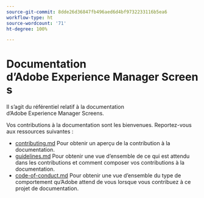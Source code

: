 ```yaml
---
source-git-commit: 8dde26d36847fb496aed6d4bf9732233116b5ea6
workflow-type: ht
source-wordcount: '71'
ht-degree: 100%

---
```

# Documentation d’Adobe Experience Manager Screens

Il s’agit du référentiel relatif à la documentation d’Adobe Experience Manager Screens.

Vos contributions à la documentation sont les bienvenues. Reportez-vous aux ressources suivantes :

* [contributing.md](contributing.md) Pour obtenir un aperçu de la contribution à la documentation.
* [guidelines.md](guidelines.md) Pour obtenir une vue d’ensemble de ce qui est attendu dans les contributions et comment composer vos contributions à la documentation.
* [code-of-conduct.md](code-of-conduct.md) Pour obtenir une vue d’ensemble du type de comportement qu’Adobe attend de vous lorsque vous contribuez à ce projet de documentation.

